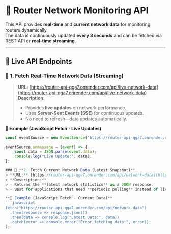 # 🚀 Router Network Monitoring API  

This API provides **real-time** and **current network data** for monitoring routers dynamically.  
The data is continuously updated **every 3 seconds** and can be fetched via REST API or **real-time streaming**.  

---

## 📡 **Live API Endpoints**  

### 🔴 **1. Fetch Real-Time Network Data (Streaming)**  
> **URL:** [https://router-api-qga7.onrender.com/api/live-network-data](https://router-api-qga7.onrender.com/api/live-network-data)  
> **Description:**  
> - Provides **live updates** on network performance.  
> - Uses **Server-Sent Events (SSE)** for continuous updates.  
> - No need to refresh—data updates automatically.  

**📌 Example (JavaScript Fetch - Live Updates)**  
```javascript
const eventSource = new EventSource("https://router-api-qga7.onrender.com/api/live-network-data");

eventSource.onmessage = (event) => {
    const data = JSON.parse(event.data);
    console.log("Live Update:", data);
};

### 🔴 **2. Fetch Current Network Data (Latest Snapshot)**  
> **URL:** [https://router-api-qga7.onrender.com/api/network-data](https://router-api-qga7.onrender.com/api/network-data)  
> **Description:**  
> - Returns the **latest network statistics** as a JSON response.  
> - Best for applications that need **periodic polling** instead of live streaming.  

**📌 Example (JavaScript Fetch - Current Data)**  
```javascript
fetch("https://router-api-qga7.onrender.com/api/network-data")
  .then(response => response.json())
  .then(data => console.log("Latest Data:", data))
  .catch(error => console.error("Error fetching data:", error));
};
